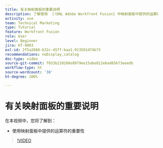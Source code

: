 ```yaml
---
title: 有关映射面板的重要说明
description: 了解使用  [!DNL Adobe Workfront Fusion] 中映射面板中提供的运算符的重要性。
activity: use
team: Technical Marketing
type: Tutorial
feature: Workfront Fusion
role: User
level: Beginner
jira: KT-9003
exl-id: 2f5a2088-b32c-457f-baa1-913501d74b73
recommendations: noDisplay,catalog
doc-type: video
source-git-commit: f033b210268e8979ee15abe812e6ad85673eeedb
workflow-type: ht
source-wordcount: '38'
ht-degree: 100%

---
```


# 有关映射面板的重要说明

在本视频中，您将了解到：

* 使用映射面板中提供的运算符的重要性

>[!VIDEO](https://video.tv.adobe.com/v/335263/?quality=12&learn=on)
